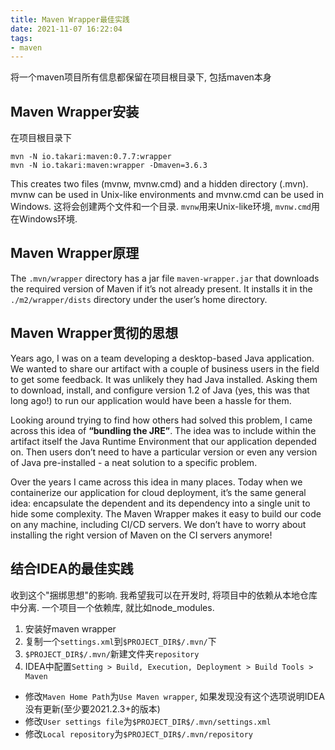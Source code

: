 ```yaml
---
title: Maven Wrapper最佳实践
date: 2021-11-07 16:22:04
tags:
- maven
---
```


将一个maven项目所有信息都保留在项目根目录下, 包括maven本身


## Maven Wrapper安装
在项目根目录下
```
mvn -N io.takari:maven:0.7.7:wrapper
mvn -N io.takari:maven:wrapper -Dmaven=3.6.3
```
This creates two files (mvnw, mvnw.cmd) and a hidden directory (.mvn). mvnw can be used in Unix-like environments and mvnw.cmd can be used in Windows.
这将会创建两个文件和一个目录. `mvnw`用来Unix-like环境, `mvnw.cmd`用在Windows环境.


## Maven Wrapper原理
The `.mvn/wrapper` directory has a jar file `maven-wrapper.jar` that downloads the required version of Maven if it’s not already present. It installs it in the `./m2/wrapper/dists` directory under the user’s home directory.


## Maven Wrapper贯彻的思想
Years ago, I was on a team developing a desktop-based Java application. We wanted to share our artifact with a couple of business users in the field to get some feedback. It was unlikely they had Java installed. Asking them to download, install, and configure version 1.2 of Java (yes, this was that long ago!) to run our application would have been a hassle for them.

Looking around trying to find how others had solved this problem, I came across this idea of **“bundling the JRE”**. The idea was to include within the artifact itself the Java Runtime Environment that our application depended on. Then users don’t need to have a particular version or even any version of Java pre-installed - a neat solution to a specific problem.

Over the years I came across this idea in many places. Today when we containerize our application for cloud deployment, it’s the same general idea: encapsulate the dependent and its dependency into a single unit to hide some complexity.
The Maven Wrapper makes it easy to build our code on any machine, including CI/CD servers. We don’t have to worry about installing the right version of Maven on the CI servers anymore!


## 结合IDEA的最佳实践
收到这个"捆绑思想"的影响. 我希望我可以在开发时, 将项目中的依赖从本地仓库中分离. 一个项目一个依赖库, 就比如node_modules.
1. 安装好maven wrapper
2. 复制一个`settings.xml`到`$PROJECT_DIR$/.mvn/`下
3. `$PROJECT_DIR$/.mvn/`新建文件夹`repository`
4. IDEA中配置`Setting > Build, Execution, Deployment > Build Tools > Maven`
 - 修改`Maven Home Path`为`Use Maven wrapper`, 如果发现没有这个选项说明IDEA没有更新(至少要2021.2.3+的版本)
 - 修改`User settings file`为`$PROJECT_DIR$/.mvn/settings.xml`
 - 修改`Local repository`为`$PROJECT_DIR$/.mvn/repository`
